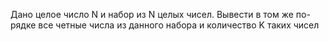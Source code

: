  Дано целое число N и набор из N целых чисел. Вывести в том же по-
 рядке все четные числа из данного набора и количество K таких чисел

